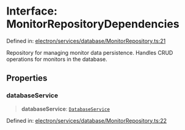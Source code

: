 # Interface: MonitorRepositoryDependencies

Defined in: [electron/services/database/MonitorRepository.ts:21](https://github.com/Nick2bad4u/Uptime-Watcher/blob/3cce0c3b352c8390536ca3c7399ece50a05faf18/electron/services/database/MonitorRepository.ts#L21)

Repository for managing monitor data persistence.
Handles CRUD operations for monitors in the database.

## Properties

### databaseService

> **databaseService**: [`DatabaseService`](../../DatabaseService/classes/DatabaseService.md)

Defined in: [electron/services/database/MonitorRepository.ts:22](https://github.com/Nick2bad4u/Uptime-Watcher/blob/3cce0c3b352c8390536ca3c7399ece50a05faf18/electron/services/database/MonitorRepository.ts#L22)
